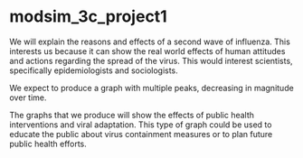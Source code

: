 # modsim_3c_project1
We will explain the reasons and effects of a second wave of influenza. This interests us because it can show the real world effects of human attitudes and actions regarding the spread of the virus. This would interest scientists, specifically epidemiologists and sociologists. 

We expect to produce a graph with multiple peaks, decreasing in magnitude over time.

The graphs that we produce will show the effects of public health interventions and viral adaptation. This type of graph could be used to educate the public about virus containment measures or to plan future public health efforts.
